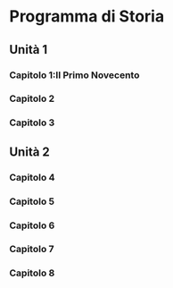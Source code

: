 # Programma di Storia

## Unità 1
### Capitolo 1:Il Primo Novecento
### Capitolo 2
### Capitolo 3



## Unità 2
### Capitolo 4
### Capitolo 5
### Capitolo 6
### Capitolo 7
### Capitolo 8

<!--stackedit_data:
eyJoaXN0b3J5IjpbMTQ4OTI3ODU2LDE5MTYwNzE4NTksLTIwOD
g3NDY2MTIsNzMwOTk4MTE2XX0=
-->